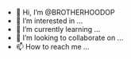 - 👋 Hi, I’m @BROTHERHOODOP
- 👀 I’m interested in ...
- 🌱 I’m currently learning ...
- 💞️ I’m looking to collaborate on ...
- 📫 How to reach me ...

<!---
BROTHERHOODOP/BROTHERHOODOP is a ✨ special ✨ repository because its `README.md` (this file) appears on your GitHub profile.
You can click the Preview link to take a look at your changes.
--->
